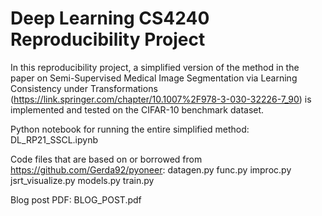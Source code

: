 # Deep Learning CS4240 Reproducibility Project
In this reproducibility project, a simplified version of the method in the paper on 
Semi-Supervised Medical Image Segmentation via Learning Consistency under Transformations (https://link.springer.com/chapter/10.1007%2F978-3-030-32226-7_90)
is implemented and tested on the CIFAR-10 benchmark dataset. 

Python notebook for running the entire simplified method:
DL_RP21_SSCL.ipynb

Code files that are based on or borrowed from https://github.com/Gerda92/pyoneer:
datagen.py
func.py
improc.py
jsrt_visualize.py
models.py
train.py

Blog post PDF: BLOG_POST.pdf
